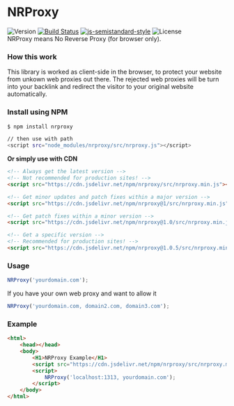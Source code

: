# NRProxy
![Version](https://img.shields.io/github/package-json/v/aalfiann/nrproxy)
[![Build Status](https://travis-ci.com/aalfiann/nrproxy.svg?branch=master)](https://travis-ci.com/aalfiann/nrproxy)
[![js-semistandard-style](https://img.shields.io/badge/code%20style-semistandard-brightgreen.svg?style=flat-square)](https://github.com/standard/semistandard)
![License](https://img.shields.io/github/license/aalfiann/nrproxy)  
NRProxy means No Reverse Proxy (for browser only).

### How this work
This library is worked as client-side in the browser, to protect your website from unkown web proxies out there. The rejected web proxies will be turn into your backlink and redirect the visitor to your original website automatically.

### Install using NPM
```bash
$ npm install nrproxy

// then use with path
<script src="node_modules/nrproxy/src/nrproxy.js"></script>
```

**Or simply use with CDN**
```html
<!-- Always get the latest version -->
<!-- Not recommended for production sites! -->
<script src="https://cdn.jsdelivr.net/npm/nrproxy/src/nrproxy.min.js"></script>

<!-- Get minor updates and patch fixes within a major version -->
<script src="https://cdn.jsdelivr.net/npm/nrproxy@1/src/nrproxy.min.js"></script>

<!-- Get patch fixes within a minor version -->
<script src="https://cdn.jsdelivr.net/npm/nrproxy@1.0/src/nrproxy.min.js"></script>

<!-- Get a specific version -->
<!-- Recommended for production sites! -->
<script src="https://cdn.jsdelivr.net/npm/nrproxy@1.0.5/src/nrproxy.min.js"></script>
```

### Usage
```javascript
NRProxy('yourdomain.com');
```
If you have your own web proxy and want to allow it
```javascript
NRProxy('yourdomain.com, domain2.com, domain3.com');
```

### Example
```html
<html>
    <head></head>
    <body>
        <H1>NRProxy Example</H1>
        <script src="https://cdn.jsdelivr.net/npm/nrproxy/src/nrproxy.min.js"></script>
        <script>
            NRProxy('localhost:1313, yourdomain.com');
        </script>
    </body>
</html>
```